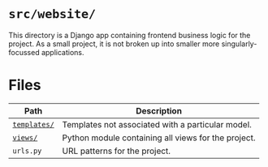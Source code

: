 # `src/website/`

This directory is a Django app containing frontend business logic for the project.  As a small project, it is not broken up into smaller more singularly-focussed applications.

# Files

Path | Description
-|-
[`templates/`](templates/) | Templates not associated with a particular model.
[`views/`](views/) | Python module containing all views for the project.
`urls.py` | URL patterns for the project.

